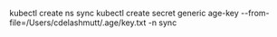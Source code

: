 kubectl create ns sync
kubectl create secret generic age-key --from-file=/Users/cdelashmutt/.age/key.txt -n sync